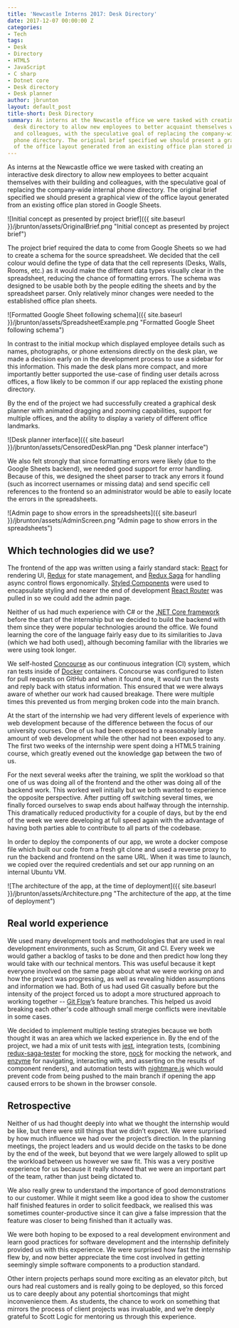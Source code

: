 ```yaml
---
title: 'Newcastle Interns 2017: Desk Directory'
date: 2017-12-07 00:00:00 Z
categories:
- Tech
tags:
- Desk
- Directory
- HTML5
- JavaScript
- C sharp
- Dotnet core
- Desk directory
- Desk planner
author: jbrunton
layout: default_post
title-short: Desk Directory
summary: As interns at the Newcastle office we were tasked with creating an interactive
  desk directory to allow new employees to better acquaint themselves with their building
  and colleagues, with the speculative goal of replacing the company-wide internal
  phone directory. The original brief specified we should present a graphical view
  of the office layout generated from an existing office plan stored in Google Sheets.
---
```


As interns at the Newcastle office we were tasked with creating an interactive desk directory to allow new employees to better acquaint themselves with their building and colleagues, with the speculative goal of replacing the company-wide internal phone directory. The original brief specified we should present a graphical view of the office layout generated from an existing office plan stored in Google Sheets.

![Initial concept as presented by project brief]({{ site.baseurl }}/jbrunton/assets/OriginalBrief.png "Initial concept as presented by project brief")

The project brief required the data to come from Google Sheets so we had to create a schema for the source spreadsheet. We decided that the cell colour would define the type of data that the cell represents (Desks, Walls, Rooms, etc.) as it would make the different data types visually clear in the spreadsheet, reducing the chance of formatting errors. The schema was designed to be usable both by the people editing the sheets and by the spreadsheet parser. Only relatively minor changes were needed to the established office plan sheets.

![Formatted Google Sheet following schema]({{ site.baseurl }}/jbrunton/assets/SpreadsheetExample.png "Formatted Google Sheet following schema")

In contrast to the initial mockup which displayed employee details such as names, photographs, or phone extensions directly on the desk plan, we made a decision early on in the development process to use a sidebar for this information. This made the desk plans more compact, and more importantly better supported the use-case of finding user details across offices, a flow likely to be common if our app replaced the existing phone directory.

By the end of the project we had successfully created a graphical desk planner with animated dragging and zooming capabilities, support for multiple offices, and the ability to display a variety of different office landmarks.

![Desk planner interface]({{ site.baseurl }}/jbrunton/assets/CensoredDeskPlan.png "Desk planner interface")

We also felt strongly that since formatting errors were likely (due to the Google Sheets backend), we needed good support for error handling. Because of this, we designed the sheet parser to track any errors it found (such as incorrect usernames or missing data) and send specific cell references to the frontend so an administrator would be able to easily locate the errors in the spreadsheets.

![Admin page to show errors in the spreadsheets]({{ site.baseurl }}/jbrunton/assets/AdminScreen.png "Admin page to show errors in the spreadsheets")


## Which technologies did we use?
The frontend of the app was written using a fairly standard stack: [React](https://facebook.github.io/react/) for rendering UI, [Redux](http://redux.js.org/) for state management, and [Redux Saga](https://redux-saga.js.org/) for handling async control flows ergonomically. [Styled Components](https://www.styled-components.com/) were used to encapsulate styling and nearer the end of development [React Router](https://reacttraining.com/react-router/) was pulled in so we could add the admin page.

Neither of us had much experience with C# or the [.NET Core framework](https://www.microsoft.com/net/core) before the start of the internship but we decided to build the backend with them since they were popular technologies around the office. We found learning the core of the language fairly easy due to its similarities to Java (which we had both used), although becoming familiar with the libraries we were using took longer.

We self-hosted [Concourse](http://concourse.ci/) as our continuous integration (CI) system, which ran tests inside of [Docker](https://www.docker.com) containers. Concourse was configured to listen for pull requests on GitHub and when it found one, it would run the tests and reply back with status information. This ensured that we were always aware of whether our work had caused breakage. There were multiple times this prevented us from merging broken code into the main branch.

At the start of the internship we had very different levels of experience with web development because of the difference between the focus of our university courses. One of us had been exposed to a reasonably large amount of web development while the other had not been exposed to any. The first two weeks of the internship were spent doing a HTML5 training course, which greatly evened out the knowledge gap between the two of us.

For the next several weeks after the training, we split the workload so that one of us was doing all of the frontend and the other was doing all of the backend work. This worked well initially but we both wanted to experience the opposite perspective. After putting off switching several times, we finally forced ourselves to swap ends about halfway through the internship. This dramatically reduced productivity for a couple of days, but by the end of the week we were developing at full speed again with the advantage of having both parties able to contribute to all parts of the codebase.

In order to deploy the components of our app, we wrote a docker compose file which built our code from a fresh git clone and used a reverse proxy to run the backend and frontend on the same URL. When it was time to launch, we copied over the required credentials and set our app running on an internal Ubuntu VM.

![The architecture of the app, at the time of deployment]({{ site.baseurl }}/jbrunton/assets/Architecture.png "The architecture of the app, at the time of deployment")


## Real world experience
We used many development tools and methodologies that are used in real development environments, such as Scrum, Git and CI. Every week we would gather a backlog of tasks to be done and then predict how long they would take with our technical mentors. This was useful because it kept everyone involved on the same page about what we were working on and how the project was progressing, as well as revealing hidden assumptions and information we had. Both of us had used Git casually before but the intensity of the project forced us to adopt a more structured approach to working together -- [Git Flow](http://nvie.com/posts/a-successful-git-branching-model/)’s feature branches. This helped us avoid breaking each other's code although small merge conflicts were inevitable in some cases.

We decided to implement multiple testing strategies because we both thought it was an area which we lacked experience in. By the end of the project, we had a mix of unit tests with [jest](https://facebook.github.io/jest/), integration tests, (combining [redux-saga-tester](https://github.com/wix/redux-saga-tester) for mocking the store, [nock](https://github.com/node-nock/nock) for mocking the network, and [enzyme](https://github.com/airbnb/enzyme) for navigating, interacting with, and asserting on the results of component renders), and automation tests with [nightmare.js](https://github.com/segmentio/nightmare) which would prevent code from being pushed to the main branch if opening the app caused errors to be shown in the browser console.


## Retrospective
Neither of us had thought deeply into what we thought the internship would be like, but there were still things that we didn’t expect. We were surprised by how much influence we had over the project’s direction. In the planning meetings, the project leaders and us would decide on the tasks to be done by the end of the week, but beyond that we were largely allowed to split up the workload between us however we saw fit. This was a very positive experience for us because it really showed that we were an important part of the team, rather than just being dictated to.

We also really grew to understand the importance of good demonstrations to our customer. While it might seem like a good idea to show the customer half finished features in order to solicit feedback, we realised this was sometimes counter-productive since it can give a false impression that the feature was closer to being finished than it actually was.

We were both hoping to be exposed to a real development environment and learn good practices for software development and the internship definitely provided us with this experience. We were surprised how fast the internship flew by, and now better appreciate the time cost involved in getting seemingly simple software components to a production standard.

Other intern projects perhaps sound more exciting as an elevator pitch, but ours had real customers and is really going to be deployed, so this forced us to care deeply about any potential shortcomings that might inconvenience them. As students, the chance to work on something that mirrors the process of client projects was invaluable, and we’re deeply grateful to Scott Logic for mentoring us through this experience.
